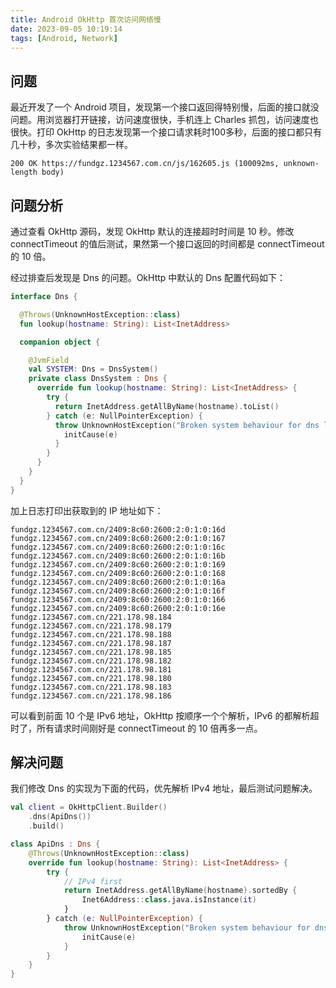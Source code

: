 ```yaml
---
title: Android OkHttp 首次访问网络慢
date: 2023-09-05 10:19:14
tags: [Android, Network]
---
```


## 问题

最近开发了一个 Android 项目，发现第一个接口返回得特别慢，后面的接口就没问题。用浏览器打开链接，访问速度很快，手机连上 Charles 抓包，访问速度也很快。打印 OkHttp 的日志发现第一个接口请求耗时100多秒，后面的接口都只有几十秒，多次实验结果都一样。

```log
200 OK https://fundgz.1234567.com.cn/js/162605.js (100092ms, unknown-length body)
```

## 问题分析

通过查看 OkHttp 源码，发现 OkHttp 默认的连接超时时间是 10 秒。修改 connectTimeout 的值后测试，果然第一个接口返回的时间都是 connectTimeout 的 10 倍。

经过排查后发现是 Dns 的问题。OkHttp 中默认的 Dns 配置代码如下：

```kotlin
interface Dns {

  @Throws(UnknownHostException::class)
  fun lookup(hostname: String): List<InetAddress>

  companion object {

    @JvmField
    val SYSTEM: Dns = DnsSystem()
    private class DnsSystem : Dns {
      override fun lookup(hostname: String): List<InetAddress> {
        try {
          return InetAddress.getAllByName(hostname).toList()
        } catch (e: NullPointerException) {
          throw UnknownHostException("Broken system behaviour for dns lookup of $hostname").apply {
            initCause(e)
          }
        }
      }
    }
  }
}
```

加上日志打印出获取到的 IP 地址如下：

```log
fundgz.1234567.com.cn/2409:8c60:2600:2:0:1:0:16d
fundgz.1234567.com.cn/2409:8c60:2600:2:0:1:0:167
fundgz.1234567.com.cn/2409:8c60:2600:2:0:1:0:16c
fundgz.1234567.com.cn/2409:8c60:2600:2:0:1:0:16b
fundgz.1234567.com.cn/2409:8c60:2600:2:0:1:0:169
fundgz.1234567.com.cn/2409:8c60:2600:2:0:1:0:168
fundgz.1234567.com.cn/2409:8c60:2600:2:0:1:0:16a
fundgz.1234567.com.cn/2409:8c60:2600:2:0:1:0:16f
fundgz.1234567.com.cn/2409:8c60:2600:2:0:1:0:166
fundgz.1234567.com.cn/2409:8c60:2600:2:0:1:0:16e
fundgz.1234567.com.cn/221.178.98.184
fundgz.1234567.com.cn/221.178.98.179
fundgz.1234567.com.cn/221.178.98.188
fundgz.1234567.com.cn/221.178.98.187
fundgz.1234567.com.cn/221.178.98.185
fundgz.1234567.com.cn/221.178.98.182
fundgz.1234567.com.cn/221.178.98.181
fundgz.1234567.com.cn/221.178.98.180
fundgz.1234567.com.cn/221.178.98.183
fundgz.1234567.com.cn/221.178.98.186
```

可以看到前面 10 个是 IPv6 地址，OkHttp 按顺序一个个解析，IPv6 的都解析超时了，所有请求时间刚好是 connectTimeout 的 10 倍再多一点。

## 解决问题

我们修改 Dns 的实现为下面的代码，优先解析 IPv4 地址，最后测试问题解决。

```kotlin
val client = OkHttpClient.Builder()
    .dns(ApiDns())
    .build()

class ApiDns : Dns {
    @Throws(UnknownHostException::class)
    override fun lookup(hostname: String): List<InetAddress> {
        try {
            // IPv4 first
            return InetAddress.getAllByName(hostname).sortedBy {
                Inet6Address::class.java.isInstance(it)
            }
        } catch (e: NullPointerException) {
            throw UnknownHostException("Broken system behaviour for dns lookup of $hostname").apply {
                initCause(e)
            }
        }
    }
}
```
